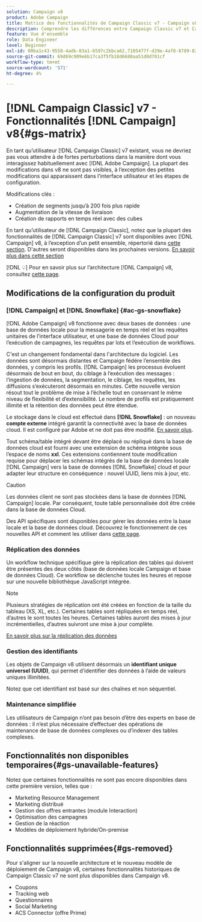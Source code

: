 ```yaml
---
solution: Campaign v8
product: Adobe Campaign
title: Matrice des fonctionnalités de Campaign Classic v7 - Campaign v8
description: Comprendre les différences entre Campaign Classic v7 et Campaign v8
feature: Vue d'ensemble
role: Data Engineer
level: Beginner
exl-id: 00ba1c43-9558-4adb-83a1-6597c2bbca62,7105477f-d29e-4af8-8789-82b4459761b0
source-git-commit: 69d69c909e6b17ca3f5fb18d6680aa51d0d701cf
workflow-type: tm+mt
source-wordcount: '571'
ht-degree: 4%

---
```


# [!DNL Campaign Classic] v7 - Fonctionnalités  [!DNL Campaign] v8{#gs-matrix}

En tant qu’utilisateur [!DNL Campaign Classic] v7 existant, vous ne devriez pas vous attendre à de fortes perturbations dans la manière dont vous interagissez habituellement avec [!DNL Adobe Campaign]. La plupart des modifications dans v8 ne sont pas visibles, à l’exception des petites modifications qui apparaissent dans l’interface utilisateur et les étapes de configuration.

Modifications clés :

* Création de segments jusqu’à 200 fois plus rapide
* Augmentation de la vitesse de livraison
* Création de rapports en temps réel avec des cubes

En tant qu’utilisateur de [!DNL Campaign Classic], notez que la plupart des fonctionnalités de [!DNL Campaign Classic] v7 sont disponibles avec [!DNL Campaign] v8, à l’exception d’un petit ensemble, répertorié dans [cette section](#gs-removed). D&#39;autres seront disponibles dans les prochaines versions. [En savoir plus dans cette section](#gs-unavailable-features)

[!DNL :bulb:] Pour en savoir plus sur l’architecture  [!DNL Campaign] v8, consultez  [cette page](../dev/architecture.md).

## Modifications de la configuration du produit

### [!DNL Campaign] et [!DNL Snowflake] {#ac-gs-snowflake}

[!DNL Adobe Campaign] v8 fonctionne avec deux bases de données : une base de données locale pour la messagerie en temps réel et les requêtes unitaires de l’interface utilisateur, et une base de données Cloud pour l’exécution de campagnes, les requêtes par lots et l’exécution de workflows.

C&#39;est un changement fondamental dans l&#39;architecture du logiciel. Les données sont désormais distantes et Campaign fédére l’ensemble des données, y compris les profils. [!DNL Campaign] les processus évoluent désormais de bout en bout, du ciblage à l’exécution des messages : l’ingestion de données, la segmentation, le ciblage, les requêtes, les diffusions s’exécuteront désormais en minutes. Cette nouvelle version résout tout le problème de mise à l’échelle tout en conservant le même niveau de flexibilité et d’extensibilité. Le nombre de profils est pratiquement illimité et la rétention des données peut être étendue.

Le stockage dans le cloud est effectué dans **[!DNL Snowflake]** : un nouveau **compte externe** intégré garantit la connectivité avec la base de données cloud. Il est configuré par Adobe et ne doit pas être modifié. [En savoir plus](../config/external-accounts.md).

Tout schéma/table intégré devant être déplacé ou répliqué dans la base de données cloud est fourni avec une extension de schéma intégrée sous l’espace de noms **xxl**. Ces extensions contiennent toute modification requise pour déplacer les schémas intégrés de la base de données locale [!DNL Campaign] vers la base de données [!DNL Snowflake] cloud et pour adapter leur structure en conséquence : nouvel UUID, liens mis à jour, etc.

>[!CAUTION]
>
> Les données client ne sont pas stockées dans la base de données [!DNL Campaign] locale. Par conséquent, toute table personnalisée doit être créée dans la base de données Cloud.


Des API spécifiques sont disponibles pour gérer les données entre la base locale et la base de données cloud. Découvrez le fonctionnement de ces nouvelles API et comment les utiliser dans [cette page](../dev/new-apis.md).

### Réplication des données

Un workflow technique spécifique gère la réplication des tables qui doivent être présentes des deux côtés (base de données locale Campaign et base de données Cloud). Ce workflow se déclenche toutes les heures et repose sur une nouvelle bibliothèque JavaScript intégrée.

>[!NOTE]
>
> Plusieurs stratégies de réplication ont été créées en fonction de la taille du tableau (XS, XL, etc.).
> Certaines tables sont répliquées en temps réel, d’autres le sont toutes les heures. Certaines tables auront des mises à jour incrémentielles, d’autres suivront une mise à jour complète.


[En savoir plus sur la réplication des données](../config/replication.md)

### Gestion des identifiants

Les objets de Campaign v8 utilisent désormais un **identifiant unique universel (UUID)**, qui permet d’identifier des données à l’aide de valeurs uniques illimitées.

Notez que cet identifiant est basé sur des chaînes et non séquentiel.

### Maintenance simplifiée

Les utilisateurs de Campaign n’ont pas besoin d’être des experts en base de données : il n’est plus nécessaire d’effectuer des opérations de maintenance de base de données complexes ou d’indexer des tables complexes.

## Fonctionnalités non disponibles temporaires{#gs-unavailable-features}

Notez que certaines fonctionnalités ne sont pas encore disponibles dans cette première version, telles que :

* Marketing Resource Management
* Marketing distribué
* Gestion des offres entrantes (module Interaction)
* Optimisation des campagnes
* Gestion de la réaction
* Modèles de déploiement hybride/On-premise

## Fonctionnalités supprimées{#gs-removed}

Pour s&#39;aligner sur la nouvelle architecture et le nouveau modèle de déploiement de Campaign v8, certaines fonctionnalités historiques de Campaign Classic v7 ne sont plus disponibles dans Campaign v8.

* Coupons
* Tracking web
* Questionnaires
* Social Marketing
* ACS Connector (offre Prime)

